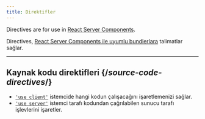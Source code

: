 ```yaml
---
title: Direktifler
---
```


<RSC>

Directives are for use in [React Server Components](/reference/rsc/server-components).

</RSC>

<Intro>

Directives, [React Server Components ile uyumlu bundlerlara](/learn/start-a-new-react-project#full-stack-frameworks) talimatlar sağlar.

</Intro>

---

## Kaynak kodu direktifleri {/*source-code-directives*/}

* [`'use client'`](/reference/rsc/use-client) istemcide hangi kodun çalışacağını işaretlemenizi sağlar.
* [`'use server'`](/reference/rsc/use-server) istemci tarafı kodundan çağrılabilen sunucu tarafı işlevlerini işaretler.
